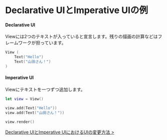 # Declarative UIとImperative UIの例

#### Declarative UI

Viewには2つのテキストが入っていると宣言します。残りの描画の計算などはフレームワークが担っています。

```Swift
View (
    Text("Hello")
    Text("山田さん！")
)
```

#### Imperative UI

Viewにテキストを一つずつ追加します。

```Swift
let view = View()

view.add(Text("Hello"))
view.add(Text("山田さん！"))

view.render()
```

[Declarative UIとImperative UIにおけるUIの変更方法 >](3-how-to-change-ui.md)